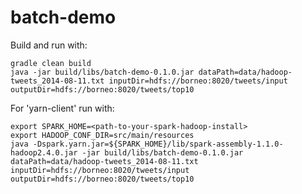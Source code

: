 batch-demo
==========

Build and run with:

    gradle clean build
    java -jar build/libs/batch-demo-0.1.0.jar dataPath=data/hadoop-tweets_2014-08-11.txt inputDir=hdfs://borneo:8020/tweets/input outputDir=hdfs://borneo:8020/tweets/top10

For 'yarn-client' run with:

    export SPARK_HOME=<path-to-your-spark-hadoop-install>
    export HADOOP_CONF_DIR=src/main/resources
    java -Dspark.yarn.jar=${SPARK_HOME}/lib/spark-assembly-1.1.0-hadoop2.4.0.jar -jar build/libs/batch-demo-0.1.0.jar dataPath=data/hadoop-tweets_2014-08-11.txt inputDir=hdfs://borneo:8020/tweets/input outputDir=hdfs://borneo:8020/tweets/top10
